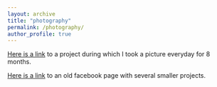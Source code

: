 ```yaml
---
layout: archive
title: "photography"
permalink: /photography/
author_profile: true
---
```


[Here is a link](https://fuji360.tumblr.com/archive) to a project during which I took a picture everyday for 8 months.

[Here is a link](https://www.facebook.com/jmourabarbosa/photos/?ref=page_internal&tab=album) to an old facebook page with several smaller projects.
